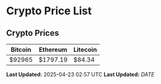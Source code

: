 # Crypto Price List

## Crypto Prices
| Bitcoin | Ethereum | Litecoin |
| ------- | -------- | -------- |
| $92965 | $1797.19 | $84.34 |
**Last Updated:** 2025-04-23 02:57 UTC
**Last Updated:** $DATE$
